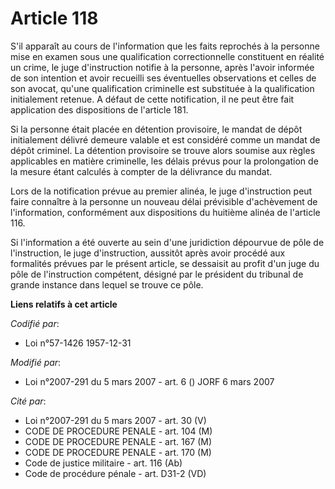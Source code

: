 # Article 118

S'il apparaît au cours de l'information que les faits reprochés à la personne mise en examen sous une qualification
correctionnelle constituent en réalité un crime, le juge d'instruction notifie à la personne, après l'avoir informée de son
intention et avoir recueilli ses éventuelles observations et celles de son avocat, qu'une qualification criminelle est
substituée à la qualification initialement retenue. A défaut de cette notification, il ne peut être fait application des
dispositions de l'article 181.

Si la personne était placée en détention provisoire, le mandat de dépôt initialement délivré demeure valable et est considéré
comme un mandat de dépôt criminel. La détention provisoire se trouve alors soumise aux règles applicables en matière
criminelle, les délais prévus pour la prolongation de la mesure étant calculés à compter de la délivrance du mandat.

Lors de la notification prévue au premier alinéa, le juge d'instruction peut faire connaître à la personne un nouveau délai
prévisible d'achèvement de l'information, conformément aux dispositions du huitième alinéa de l'article 116.

Si l'information a été ouverte au sein d'une juridiction dépourvue de pôle de l'instruction, le juge d'instruction, aussitôt
après avoir procédé aux formalités prévues par le présent article, se dessaisit au profit d'un juge du pôle de l'instruction
compétent, désigné par le président du tribunal de grande instance dans lequel se trouve ce pôle.

**Liens relatifs à cet article**

_Codifié par_:

  - Loi n°57-1426 1957-12-31

_Modifié par_:

  - Loi n°2007-291 du 5 mars 2007 - art. 6 () JORF 6 mars 2007

_Cité par_:

  - Loi n°2007-291 du 5 mars 2007 - art. 30 (V)
  - CODE DE PROCEDURE PENALE - art. 104 (M)
  - CODE DE PROCEDURE PENALE - art. 167 (M)
  - CODE DE PROCEDURE PENALE - art. 170 (M)
  - Code de justice militaire - art. 116 (Ab)
  - Code de procédure pénale - art. D31-2 (VD)
